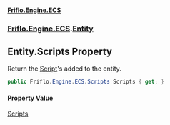 #### [Friflo.Engine.ECS](index.md#'index')
### [Friflo.Engine.ECS](Friflo.Engine.ECS.md#'Friflo.Engine.ECS').[Entity](Entity.md#'Friflo.Engine.ECS.Entity')

## Entity.Scripts Property

Return the [Script](Script.md#'Friflo.Engine.ECS.Script')'s added to the entity.

```csharp
public Friflo.Engine.ECS.Scripts Scripts { get; }
```

#### Property Value
[Scripts](Scripts.md#'Friflo.Engine.ECS.Scripts')